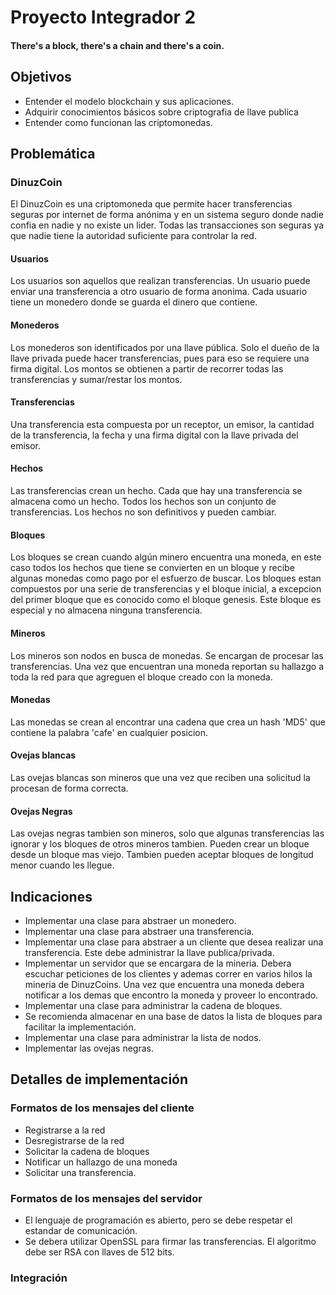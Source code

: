 # Proyecto Integrador 2
#### There's a block, there's a chain and there's a coin.


## Objetivos
- Entender el modelo blockchain y sus aplicaciones.
- Adquirir conocimientos básicos sobre criptografia de llave publica
- Entender como funcionan las criptomonedas.


## Problemática

### DinuzCoin
El DinuzCoin es una criptomoneda que permite hacer transferencias seguras
por internet de forma anónima y en un sistema seguro donde nadie confia en nadie y no existe un lider.
Todas las transacciones son seguras ya que nadie tiene la autoridad suficiente para controlar la red.

#### Usuarios
Los usuarios son aquellos que realizan transferencias. Un usuario puede enviar una transferencia a otro usuario de forma anonima. Cada usuario
tiene un monedero donde se guarda el dinero que contiene.
#### Monederos
Los monederos son identificados por una llave pública. Solo el dueño de la llave privada puede hacer transferencias, pues para eso se requiere una firma digital. Los montos se obtienen a partir de recorrer
todas las transferencias y sumar/restar los montos.
#### Transferencias
Una transferencia esta compuesta por un receptor, un emisor, la cantidad de la transferencia, la fecha y una firma digital con la llave privada del emisor.
#### Hechos
Las transferencias crean un hecho. Cada que hay una transferencia se almacena como un hecho. Todos los hechos son un conjunto de transferencias. Los hechos no son definitivos y pueden cambiar.
#### Bloques
Los bloques se crean cuando algún minero encuentra una moneda, en este caso todos los hechos que tiene se convierten en un bloque y recibe algunas monedas como pago por el esfuerzo de buscar.
Los bloques estan compuestos por una serie de transferencias y el bloque inicial, a excepcion del primer bloque que es conocido como el
bloque genesis. Este bloque es especial y no almacena ninguna transferencia.
#### Mineros
Los mineros son nodos en busca de monedas. Se encargan de procesar las transferencias. Una vez que encuentran una moneda reportan su hallazgo a toda la red para que agreguen el bloque creado con la moneda.
#### Monedas
Las monedas se crean al encontrar una cadena que crea un hash 'MD5' que contiene la palabra 'cafe' en cualquier posicion.
#### Ovejas blancas
Las ovejas blancas son mineros que una vez que reciben una solicitud la procesan de forma correcta.
#### Ovejas Negras
Las ovejas negras tambien son mineros, solo que algunas transferencias las ignorar y los bloques de otros mineros tambien. Pueden crear un bloque desde un bloque mas viejo. Tambien pueden aceptar bloques de longitud menor cuando les llegue.


## Indicaciones
- Implementar una clase para abstraer un monedero.
- Implementar una clase para abstraer una transferencia.
- Implementar una clase para abstraer a un cliente que desea realizar una transferencia. Este debe administrar la llave publica/privada.
- Implementar un servidor que se encargara de la mineria. Debera escuchar peticiones de los clientes y ademas correr en varios hilos la mineria de DinuzCoins. Una vez que encuentra una moneda debera notificar a los demas que encontro la moneda y proveer lo encontrado.
- Implementar una clase para administrar la cadena de bloques.
- Se recomienda almacenar en una base de datos la lista de bloques para facilitar la implementación.
- Implementar una clase para administrar la lista de nodos.
- Implementar las ovejas negras.

## Detalles de implementación
### Formatos de los mensajes del cliente
- Registrarse a la red
- Desregistrarse de la red
- Solicitar la cadena de bloques
- Notificar un hallazgo de una moneda
- Solicitar una transferencia.
### Formatos de los mensajes del servidor
- El lenguaje de programación es abierto, pero se debe respetar el estandar de comunicación.
- Se debera utilizar OpenSSL para firmar las transferencias. El algoritmo debe ser RSA con llaves de 512 bits.

### Integración

